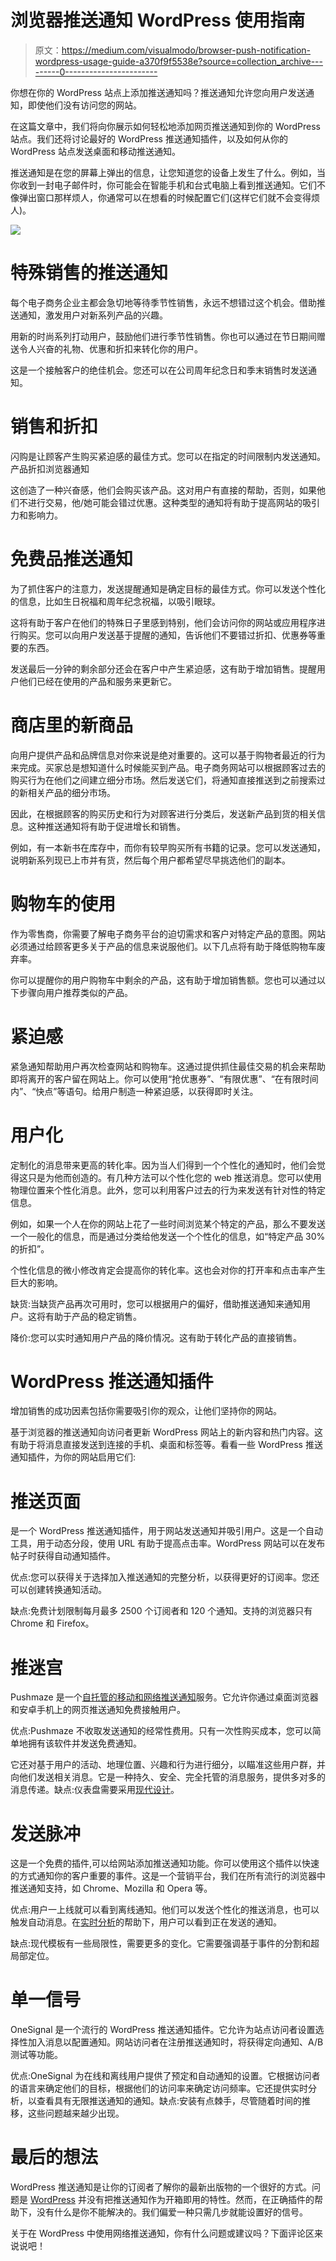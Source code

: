 # 浏览器推送通知 WordPress 使用指南

> 原文：<https://medium.com/visualmodo/browser-push-notification-wordpress-usage-guide-a370f9f5538e?source=collection_archive---------0----------------------->

你想在你的 WordPress 站点上添加推送通知吗？推送通知允许您向用户发送通知，即使他们没有访问您的网站。

在这篇文章中，我们将向你展示如何轻松地添加网页推送通知到你的 WordPress 站点。我们还将讨论最好的 WordPress 推送通知插件，以及如何从你的 WordPress 站点发送桌面和移动推送通知。

推送通知是在您的屏幕上弹出的信息，让您知道您的设备上发生了什么。例如，当你收到一封电子邮件时，你可能会在智能手机和台式电脑上看到推送通知。它们不像弹出窗口那样烦人，你通常可以在想看的时候配置它们(这样它们就不会变得烦人)。

![](img/0b77d34a10ec513b5fa812f4b5a39739.png)

# 特殊销售的推送通知

每个电子商务企业主都会急切地等待季节性销售，永远不想错过这个机会。借助推送通知，激发用户对新系列产品的兴趣。

用新的时尚系列打动用户，鼓励他们进行季节性销售。你也可以通过在节日期间赠送令人兴奋的礼物、优惠和折扣来转化你的用户。

这是一个接触客户的绝佳机会。您还可以在公司周年纪念日和季末销售时发送通知。

# 销售和折扣

闪购是让顾客产生购买紧迫感的最佳方式。您可以在指定的时间限制内发送通知。产品折扣浏览器通知

这创造了一种兴奋感，他们会购买该产品。这对用户有直接的帮助，否则，如果他们不进行交易，他/她可能会错过优惠。这种类型的通知将有助于提高网站的吸引力和影响力。

# 免费品推送通知

为了抓住客户的注意力，发送提醒通知是确定目标的最佳方式。你可以发送个性化的信息，比如生日祝福和周年纪念祝福，以吸引眼球。

这将有助于客户在他们的特殊日子里感到特别，他们会访问你的网站或应用程序进行购买。您可以向用户发送基于提醒的通知，告诉他们不要错过折扣、优惠券等重要的东西。

发送最后一分钟的剩余部分还会在客户中产生紧迫感，这有助于增加销售。提醒用户他们已经在使用的产品和服务来更新它。

# 商店里的新商品

向用户提供产品和品牌信息对你来说是绝对重要的。这可以基于购物者最近的行为来完成。买家总是想知道什么时候能买到产品。电子商务网站可以根据顾客过去的购买行为在他们之间建立细分市场。然后发送它们，将通知直接推送到之前搜索过的新相关产品的细分市场。

因此，在根据顾客的购买历史和行为对顾客进行分类后，发送新产品到货的相关信息。这种推送通知将有助于促进增长和销售。

例如，有一本新书在库存中，而你有较早购买所有书籍的记录。您可以发送通知，说明新系列现已上市并有货，然后每个用户都希望尽早挑选他们的副本。

# 购物车的使用

作为零售商，你需要了解电子商务平台的迫切需求和客户对特定产品的意图。网站必须通过给顾客更多关于产品的信息来说服他们。以下几点将有助于降低购物车废弃率。

你可以提醒你的用户购物车中剩余的产品，这有助于增加销售额。您也可以通过以下步骤向用户推荐类似的产品。

# 紧迫感

紧急通知帮助用户再次检查网站和购物车。这通过提供抓住最佳交易的机会来帮助即将离开的客户留在网站上。你可以使用“抢优惠券”、“有限优惠”、“在有限时间内”、“快点”等语句。给用户制造一种紧迫感，以获得即时关注。

# 用户化

定制化的消息带来更高的转化率。因为当人们得到一个个性化的通知时，他们会觉得这只是为他而创造的。有几种方法可以个性化您的 web 推送消息。您可以使用物理位置来个性化消息。此外，您可以利用客户过去的行为来发送有针对性的特定信息。

例如，如果一个人在你的网站上花了一些时间浏览某个特定的产品，那么不要发送一个一般化的信息，而是通过分类给他发送一个个性化的信息，如“特定产品 30%的折扣”。

个性化信息的微小修改肯定会提高你的转化率。这也会对你的打开率和点击率产生巨大的影响。

缺货:当缺货产品再次可用时，您可以根据用户的偏好，借助推送通知来通知用户。这将有助于产品的稳定销售。

降价:您可以实时通知用户产品的降价情况。这有助于转化产品的直接销售。

# WordPress 推送通知插件

增加销售的成功因素包括你需要吸引你的观众，让他们坚持你的网站。

基于浏览器的推送通知向访问者更新 WordPress 网站上的新内容和热门内容。这有助于将消息直接发送到连接的手机、桌面和标签等。看看一些 WordPress 推送通知插件，为你的网站启用它们:

# 推送页面

是一个 WordPress 推送通知插件，用于网站发送通知并吸引用户。这是一个自动工具，用于动态分段，使用 URL 有助于提高点击率。WordPress 网站可以在发布帖子时获得自动通知插件。

优点:您可以获得关于选择加入推送通知的完整分析，以获得更好的订阅率。您还可以创建转换通知活动。

缺点:免费计划限制每月最多 2500 个订阅者和 120 个通知。支持的浏览器只有 Chrome 和 Firefox。

# 推迷宫

Pushmaze 是一个[自托管的移动和网络推送通知](http://www.pushmaze.com/)服务。它允许你通过桌面浏览器和安卓手机上的网页推送通知免费接触用户。

优点:Pushmaze 不收取发送通知的经常性费用。只有一次性购买成本，您可以简单地拥有该软件并发送免费通知。

它还对基于用户的活动、地理位置、兴趣和行为进行细分，以瞄准这些用户群，并向他们发送相关消息。它是一种持久、安全、完全托管的消息服务，提供多对多的消息传递。缺点:仪表盘需要采用[现代设计](https://creativemarket.com/visualmodo)。

# 发送脉冲

这是一个免费的插件,可以给网站添加推送通知功能。你可以使用这个插件以快速的方式通知你的客户重要的事件。这是一个营销平台，我们在所有流行的浏览器中推送通知支持，如 Chrome、Mozilla 和 Opera 等。

优点:用户一上线就可以看到离线通知。他们可以发送个性化的推送消息，也可以触发自动消息。在[实时分析](https://en.wikipedia.org/wiki/Google_Analytics)的帮助下，用户可以看到正在发送的通知。

缺点:现代模板有一些局限性，需要更多的变化。它需要强调基于事件的分割和超局部定位。

# 单一信号

OneSignal 是一个流行的 WordPress 推送通知插件。它允许为站点访问者设置选择性加入消息以配置通知。网站访问者在注册推送通知时，将获得定向通知、A/B 测试等功能。

优点:OneSignal 为在线和离线用户提供了预定和自动通知的设置。它根据访问者的语言来确定他们的目标，根据他们的访问率来确定访问频率。它还提供实时分析，以查看具有无限推送通知的通知。缺点:安装有点棘手，尽管随着时间的推移，这些问题越来越少出现。

# 最后的想法

WordPress 推送通知是让你的订阅者了解你的最新出版物的一个很好的方式。问题是 [WordPress](https://visualmodo.com/wordpress-themes/) 并没有把推送通知作为开箱即用的特性。然而，在正确插件的帮助下，没有什么是你不能解决的。我们偏爱一种只需几步就能设置好的信号。

关于在 WordPress 中使用网络推送通知，你有什么问题或建议吗？下面评论区来说说吧！